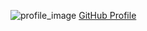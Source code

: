 ![profile_image](https://avatars.githubusercontent.com/u/98490993?s=400&u=6faf1490babe030814f6977437654e038fab3cdc&v=4)
[GitHub Profile](https://github.com/JACedwards)
